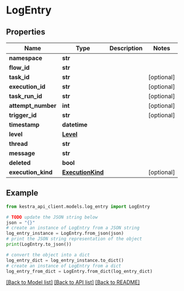 # LogEntry


## Properties

Name | Type | Description | Notes
------------ | ------------- | ------------- | -------------
**namespace** | **str** |  | 
**flow_id** | **str** |  | 
**task_id** | **str** |  | [optional] 
**execution_id** | **str** |  | [optional] 
**task_run_id** | **str** |  | [optional] 
**attempt_number** | **int** |  | [optional] 
**trigger_id** | **str** |  | [optional] 
**timestamp** | **datetime** |  | 
**level** | [**Level**](Level.md) |  | 
**thread** | **str** |  | 
**message** | **str** |  | 
**deleted** | **bool** |  | 
**execution_kind** | [**ExecutionKind**](ExecutionKind.md) |  | [optional] 

## Example

```python
from kestra_api_client.models.log_entry import LogEntry

# TODO update the JSON string below
json = "{}"
# create an instance of LogEntry from a JSON string
log_entry_instance = LogEntry.from_json(json)
# print the JSON string representation of the object
print(LogEntry.to_json())

# convert the object into a dict
log_entry_dict = log_entry_instance.to_dict()
# create an instance of LogEntry from a dict
log_entry_from_dict = LogEntry.from_dict(log_entry_dict)
```
[[Back to Model list]](../README.md#documentation-for-models) [[Back to API list]](../README.md#documentation-for-api-endpoints) [[Back to README]](../README.md)


